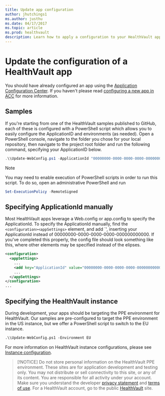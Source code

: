 ```yaml
---
title: Update app configuration
author: jhutchings1
ms.author: justhu
ms.date: 04/17/2017
ms.topic: article
ms.prod: healthvault
description: Learn how to apply a configuration to your HealthVault app
---
```


# Update the configuration of a HealthVault app
You should have already configured an app using the [Application Configuration Center](https://go.microsoft.com/fwlink/?linkid=838954). If you haven't please read [configuring a new app in ACC](configuring-new-app-acc.md) for more information. 

## Samples
If you're starting from one of the HealthVault samples published to GitHub, each of these is configured with a PowerShell script which allows you to easily configure the ApplicationID and environments (as needed). Open a PowerShell console, navigate to the folder you chose for your local repository, then navigate to the project root folder and run the following command, specifying your ApplicationID below.

```powershell
.\\Update-WebConfig.ps1 -ApplicationId "00000000-0000-0000-0000-000000000000"
```

> [!NOTE]
> You may need to enable execution of PowerShell scripts in order to run this script. To do so, open an administrative PowerShell and run
> ```powershell
> Set-ExecutionPolicy -RemoteSigned
> ```

## Specifying ApplicationId manually
Most HealthVault apps leverage a Web.config or app.config to specify the ApplicationId. To specify the ApplicationId manually, find the `<configuration><appSettings>` element, and add `<add key="ApplicationId" value="00000000-0000-0000-0000-000000000000" />', inserting your ApplicationId instead of 00000000-0000-0000-0000-000000000000. If you've completed this properly, the config file should look something like this, where other elements may be specified instead of the elipses. 

```xml
<configuration>
  <appSettings>
    ...
    <add key="ApplicationId" value="00000000-0000-0000-0000-000000000000" />
    ...
  </appSettings>
</configuration>
...
```

## Specifying the HealthVault instance
During development, your apps should be targeting the PPE environment for HealthVault. Our samples are pre-configured to target the PPE environment in the US instance, but we offer a PowerShell script to switch to the EU instance. 

```xml
.\\Update-WebConfig.ps1 -Environment EU
```

For more information on HealthVault instance configurations, please see [Instance configuration](/healthvault/concepts/advanced/configurations).

> [!NOTICE] 
> Do not store personal information on the HealthVault PPE environment. These sites are for application development and testing only. You may not distribute or sell connectivity to this site, or any of its content. You are responsible for all activity under your account. Make sure you understand the developer [privacy statement](https://config.healthvault-ppe.com/PrivacyStatement.aspx) and [terms of use](https://config.healthvault-ppe.com/ServiceAgreement.aspx). For a HealthVault account, go to the public [HealthVault](https://www.healthvault.com/) site.

